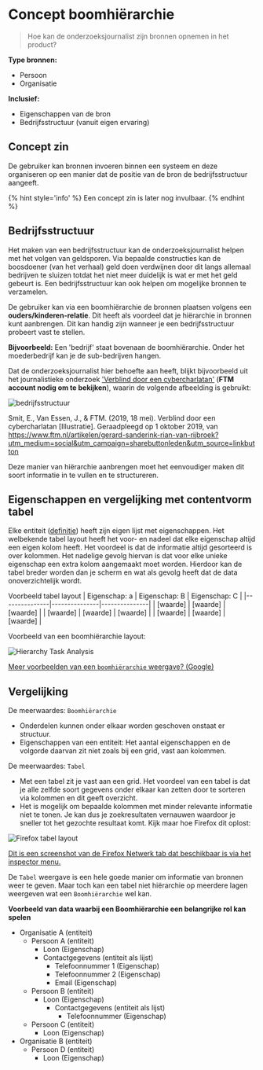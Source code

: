 # Concept boomhiërarchie

> Hoe kan de onderzoeksjournalist zijn bronnen opnemen in het product?


__Type bronnen:__

* Persoon
* Organisatie


__Inclusief:__
* Eigenschappen van de bron
* Bedrijfsstructuur (vanuit eigen ervaring)


## Concept zin

De gebruiker kan bronnen invoeren binnen een systeem en deze organiseren op een manier dat de positie van de bron de bedrijfsstructuur aangeeft.

{% hint style='info' %}
Een concept zin is later nog invulbaar.
{% endhint %}


## Bedrijfsstructuur

Het maken van een bedrijfsstructuur kan de onderzoeksjournalist helpen met het volgen van geldsporen. Via bepaalde constructies kan de boosdoener (van het verhaal) geld doen verdwijnen door dit langs allemaal bedrijven te sluizen totdat het niet meer duidelijk is wat er met het geld gebeurt is. Een bedrijfsstructuur kan ook helpen om mogelijke bronnen te verzamelen.

De gebruiker kan via een boomhiërarchie de bronnen plaatsen volgens een __ouders/kinderen-relatie__.  Dit heeft als voordeel dat je hiërarchie in bronnen kunt aanbrengen. Dit kan handig zijn wanneer je een bedrijfsstructuur probeert vast te stellen. 



__Bijvoorbeeld:__ Een 'bedrijf' staat bovenaan de boomhiërarchie. Onder het moederbedrijf kan je de sub-bedrijven hangen. 

Dat de onderzoeksjournalist hier behoefte aan heeft, blijkt bijvoorbeeld uit het journalistieke onderzoek ['Verblind door een cybercharlatan'](https://www.ftm.nl/artikelen/gerard-sanderink-rian-van-rijbroek?utm_medium=social&utm_campaign=sharebuttonleden&utm_source=linkbutton) (__FTM account nodig om te bekijken__), waarin de volgende afbeelding is gebruikt:

![bedrijfsstructuur](content/bedrijfsstructuur.png)

Smit, E., Van Essen, J., & FTM. (2019, 18 mei). Verblind door een cybercharlatan [Illustratie]. Geraadpleegd op 1 oktober 2019, van https://www.ftm.nl/artikelen/gerard-sanderink-rian-van-rijbroek?utm_medium=social&utm_campaign=sharebuttonleden&utm_source=linkbutton


Deze manier van hiërarchie aanbrengen moet het eenvoudiger maken dit soort informatie in te vullen en te structureren.


## Eigenschappen en vergelijking met contentvorm tabel

Elke entiteit \([definitie](https://www.vandale.nl/gratis-woordenboek/nederlands/betekenis/entiteit)\) heeft zijn eigen lijst met eigenschappen. Het welbekende tabel layout heeft het voor- en nadeel dat elke eigenschap altijd een eigen kolom heeft. Het voordeel is dat de informatie altijd gesorteerd is over kolommen. Het nadelige gevolg hiervan is dat voor elke unieke eigenschap een extra kolom aangemaakt moet worden. Hierdoor kan de tabel breder worden dan je scherm en wat als gevolg heeft dat de data onoverzichtelijk wordt.



Voorbeeld tabel layout
| Eigenschap: a | Eigenschap: B | Eigenschap: C |
|---------------|---------------|---------------|
| [waarde]      | [waarde]      | [waarde]      |
| [waarde]      | [waarde]      | [waarde]      |
| [waarde]      | [waarde]      | [waarde]      |



Voorbeeld van een boomhiërarchie layout:

![Hierarchy Task Analysis](content/hta.png)



[Meer voorbeelden van een `boomhiërarchie` weergave? (Google)](https://www.google.com/search?client=firefox-b-d&channel=trow&biw=2332&bih=1397&tbm=isch&sa=1&ei=CPIIXZb-GYaRmwXg6ZXwCQ&q=boom+hi%C3%ABrarchie+data&oq=boom+hi%C3%ABrarchie+data&gs_l=img.3...6287.6287..6648...0.0..0.42.42.1......0....2j1..gws-wiz-img.Iv0y6k-_MpY)

## Vergelijking

De meerwaardes: `Boomhiërarchie`
* Onderdelen kunnen onder elkaar worden geschoven onstaat er structuur.
* Eigenschappen van een entiteit: Het aantal eigenschappen en de volgorde daarvan zit niet zoals bij een grid, vast aan kolommen.

De meerwaardes: `Tabel`
* Met een tabel zit je vast aan een grid. Het voordeel van een tabel is dat je alle zelfde soort gegevens onder elkaar kan zetten door te sorteren via kolommen en dit geeft overzicht.
* Het is mogelijk om bepaalde kolommen met minder relevante informatie niet te tonen. Je kan dus je zoekresultaten vernauwen waardoor je sneller tot het gezochte resultaat komt. Kijk maar hoe Firefox dit oplost: 

![Firefox tabel layout](content/firefox-tabel-layout.png)

[Dit is een screenshot van de Firefox Netwerk tab dat beschikbaar is via het inspector menu.](https://developer.mozilla.org/en-US/docs/Tools/Network_Monitor)


De `Tabel` weergave is een hele goede manier om informatie van bronnen weer te geven. Maar toch kan een tabel niet hiërarchie op meerdere lagen weergeven wat een `Boomhiërarchie` wel kan.

**Voorbeeld van data waarbij een Boomhiërarchie een belangrijke rol kan spelen**
* Organisatie A (entiteit)
  * Persoon A (entiteit)
    * Loon (Eigenschap)
    * Contactgegevens (entiteit als lijst)
      * Telefoonnummer 1 (Eigenschap)
      * Telefoonnummer 2 (Eigenschap)
      * Email (Eigenschap)
  * Persoon B (entiteit)
    * Loon (Eigenschap)
      * Contactgegevens (entiteit als lijst)
        * Telefoonnummer (Eigenschap)
  * Persoon C (entiteit)
    * Loon (Eigenschap)
* Organisatie B (entiteit)
  * Persoon D (entiteit)
    * Loon (Eigenschap)
